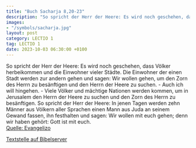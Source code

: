 ```yaml
---
title: "Buch Sacharja 8,20-23"
description: "So spricht der Herr der Heere: Es wird noch geschehen, dass Völker herbeikommen und die Einwohner vieler Städte. Die Einwohner der einen Stadt werden zur andern gehen und sagen: Wir wollen gehen, um den Zorn des Herrn zu besänftigen und den Herrn der Heere zu suchen. - Auch ich w...."
images:
- "/symbols/sacharja.jpg"
layout: post
category: LECTIO 1
tag: LECTIO 1
date: 2023-10-03 06:30:00 +0100
---
```

So spricht der Herr der Heere: Es wird noch geschehen, dass Völker herbeikommen und die Einwohner vieler Städte.
Die Einwohner der einen Stadt werden zur andern gehen und sagen: Wir wollen gehen, um den Zorn des Herrn zu besänftigen und den Herrn der Heere zu suchen. - Auch ich will hingehen.<!--more--> -
Viele Völker und mächtige Nationen werden kommen, um in Jerusalem den Herrn der Heere zu suchen und den Zorn des Herrn zu besänftigen.
So spricht der Herr der Heere: In jenen Tagen werden zehn Männer aus Völkern aller Sprachen einen Mann aus Juda an seinem Gewand fassen, ihn festhalten und sagen: Wir wollen mit euch gehen; denn wir haben gehört: Gott ist mit euch.<br>
[Quelle: Evangelizo](https://evangeliumtagfuertag.org/DE/gospel)

[Textstelle auf Bibelserver](https://www.bibleserver.com/EU/Sacharja8,20-23)
